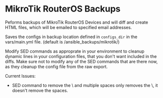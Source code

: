 # MikroTik RouterOS Backups

Peforms backups of MikroTik RouterOS Devices and will diff and create HTML files, which will be emailed to specified email addresses.

Saves the configs in backup location defined in ```configs_dir``` in the vars/main.yml file. (default is /ansible_backups/mikrotik/)

Modify SED commands as approprate in your environment to cleanup dynamic lines in your configuration files, that you don't want included in the diffs.
Make sure not to modify any of the SED commands that are there now, as they cleanup the config file from the raw export.

Current Issues:
* SED command to remove the \\ and multiple spaces only removes the \\, it doesn't remove the spaces.